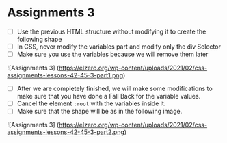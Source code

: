 # Assignments 3

- [ ] Use the previous HTML structure without modifying it to create the following shape
- [ ] In CSS, never modify the variables part and modify only the div Selector
- [ ] Make sure you use the variables because we will remove them later

![Assignments 3] (https://elzero.org/wp-content/uploads/2021/02/css-assignments-lessons-42-45-3-part1.png)


- [ ] After we are completely finished, we will make some modifications to make sure that you have done a Fall Back for the variable values.
- [ ] Cancel the element `:root` with the variables inside it.
- [ ] Make sure that the shape will be as in the following image.

![Assignments 3] (https://elzero.org/wp-content/uploads/2021/02/css-assignments-lessons-42-45-3-part2.png)
